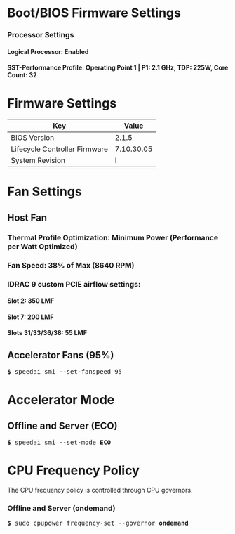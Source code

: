 # Boot/BIOS Firmware Settings

### Processor Settings

#### Logical Processor: Enabled
#### SST-Performance Profile: Operating Point 1 | P1: 2.1 GHz, TDP: 225W, Core Count: 32 

# Firmware Settings

Key | Value
-|-
BIOS Version	              | 2.1.5
Lifecycle Controller Firmware | 7.10.30.05
System Revision               | I

# Fan Settings

## Host Fan

### Thermal Profile Optimization: Minimum Power (Performance per Watt Optimized)

### Fan Speed: 38% of Max (8640 RPM)

### IDRAC 9 custom PCIE airflow settings:

#### Slot 2: 350 LMF
#### Slot 7: 200 LMF
#### Slots 31/33/36/38: 55 LMF

## Accelerator Fans (95%)
<pre>
<b>&dollar;</b> speedai smi --set-fanspeed 95
</pre>

# Accelerator Mode

## Offline and Server (ECO)
<pre>
<b>&dollar;</b> speedai smi --set-mode <b>ECO</b>
</pre>

# CPU Frequency Policy
The CPU frequency policy is controlled through CPU governors.

### Offline and Server (ondemand)

<pre>
<b>&dollar;</b> sudo cpupower frequency-set --governor <b>ondemand</b>
</pre>

